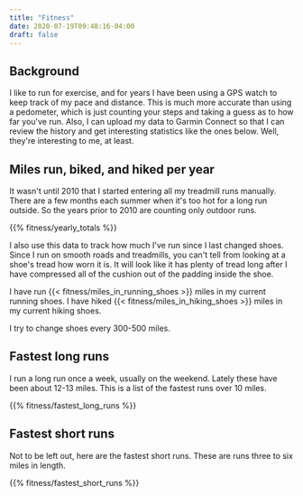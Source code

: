 ```yaml
---
title: "Fitness"
date: 2020-07-19T09:48:16-04:00
draft: false
---
```

## Background

I like to run for exercise, and for years I have been using a GPS watch to keep
track of my pace and distance. This is much more accurate than using a
pedometer, which is just counting your steps and taking a guess as to how far
you've run. Also, I can upload my data to Garmin Connect so that I can review
the history and get interesting statistics like the ones below. Well, they're
interesting to me, at least.

## Miles run, biked, and hiked per year

It wasn't until 2010 that I started entering all my treadmill runs manually.
There are a few months each summer when it's too hot for a long run outside. So
the years prior to 2010 are counting only outdoor runs.

{{% fitness/yearly_totals %}}

I also use this data to track how much I've run since I last changed shoes.
Since I run on smooth roads and treadmills, you can't tell from looking at a
shoe's tread how worn it is. It will look like it has plenty of tread long
after I have compressed all of the cushion out of the padding inside the shoe.

I have run {{< fitness/miles_in_running_shoes >}} miles in my current running
shoes. I have hiked {{< fitness/miles_in_hiking_shoes >}} miles in my
current hiking shoes.

I try to change shoes every 300-500 miles.

## Fastest long runs

I run a long run once a week, usually on the weekend. Lately these have been
about 12-13 miles. This is a list of the fastest runs over 10 miles.

{{% fitness/fastest_long_runs %}}

## Fastest short runs

Not to be left out, here are the fastest short runs. These are runs three to
six miles in length.

{{% fitness/fastest_short_runs %}}
